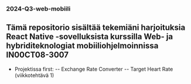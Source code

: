 ### 2024-Q3-web-mobiili

## Tämä repositorio sisältää tekemiäni harjoituksia React Native -sovelluksista kurssilla Web- ja hybriditeknologiat mobiiliohjelmoinnissa IN00CT08-3007

- Projektissa first:
  -- Exchange Rate Converter
  -- Target Heart Rate (viikkotehtävä 1)

  
